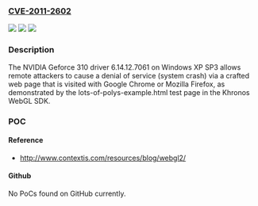 ### [CVE-2011-2602](https://cve.mitre.org/cgi-bin/cvename.cgi?name=CVE-2011-2602)
![](https://img.shields.io/static/v1?label=Product&message=n%2Fa&color=blue)
![](https://img.shields.io/static/v1?label=Version&message=n%2Fa&color=blue)
![](https://img.shields.io/static/v1?label=Vulnerability&message=n%2Fa&color=brighgreen)

### Description

The NVIDIA Geforce 310 driver 6.14.12.7061 on Windows XP SP3 allows remote attackers to cause a denial of service (system crash) via a crafted web page that is visited with Google Chrome or Mozilla Firefox, as demonstrated by the lots-of-polys-example.html test page in the Khronos WebGL SDK.

### POC

#### Reference
- http://www.contextis.com/resources/blog/webgl2/

#### Github
No PoCs found on GitHub currently.

